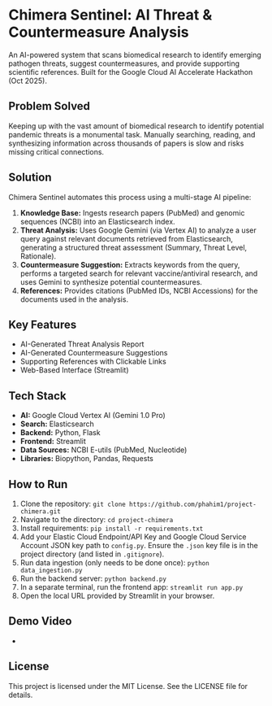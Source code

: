 # Chimera Sentinel: AI Threat & Countermeasure Analysis

An AI-powered system that scans biomedical research to identify emerging pathogen threats, suggest countermeasures, and provide supporting scientific references. Built for the Google Cloud AI Accelerate Hackathon (Oct 2025).

## Problem Solved
Keeping up with the vast amount of biomedical research to identify potential pandemic threats is a monumental task. Manually searching, reading, and synthesizing information across thousands of papers is slow and risks missing critical connections.

## Solution
Chimera Sentinel automates this process using a multi-stage AI pipeline:
1.  **Knowledge Base:** Ingests research papers (PubMed) and genomic sequences (NCBI) into an Elasticsearch index.
2.  **Threat Analysis:** Uses Google Gemini (via Vertex AI) to analyze a user query against relevant documents retrieved from Elasticsearch, generating a structured threat assessment (Summary, Threat Level, Rationale).
3.  **Countermeasure Suggestion:** Extracts keywords from the query, performs a targeted search for relevant vaccine/antiviral research, and uses Gemini to synthesize potential countermeasures.
4.  **References:** Provides citations (PubMed IDs, NCBI Accessions) for the documents used in the analysis.

## Key Features
* AI-Generated Threat Analysis Report
* AI-Generated Countermeasure Suggestions
* Supporting References with Clickable Links
* Web-Based Interface (Streamlit)

## Tech Stack
* **AI:** Google Cloud Vertex AI (Gemini 1.0 Pro)
* **Search:** Elasticsearch
* **Backend:** Python, Flask
* **Frontend:** Streamlit
* **Data Sources:** NCBI E-utils (PubMed, Nucleotide)
* **Libraries:** Biopython, Pandas, Requests

## How to Run
1.  Clone the repository: `git clone https://github.com/phahim1/project-chimera.git`
2.  Navigate to the directory: `cd project-chimera`
3.  Install requirements: `pip install -r requirements.txt`
4.  Add your Elastic Cloud Endpoint/API Key and Google Cloud Service Account JSON key path to `config.py`. Ensure the `.json` key file is in the project directory (and listed in `.gitignore`).
5.  Run data ingestion (only needs to be done once): `python data_ingestion.py`
6.  Run the backend server: `python backend.py`
7.  In a separate terminal, run the frontend app: `streamlit run app.py`
8.  Open the local URL provided by Streamlit in your browser.

## Demo Video
* 

## License
This project is licensed under the MIT License. See the LICENSE file for details.
